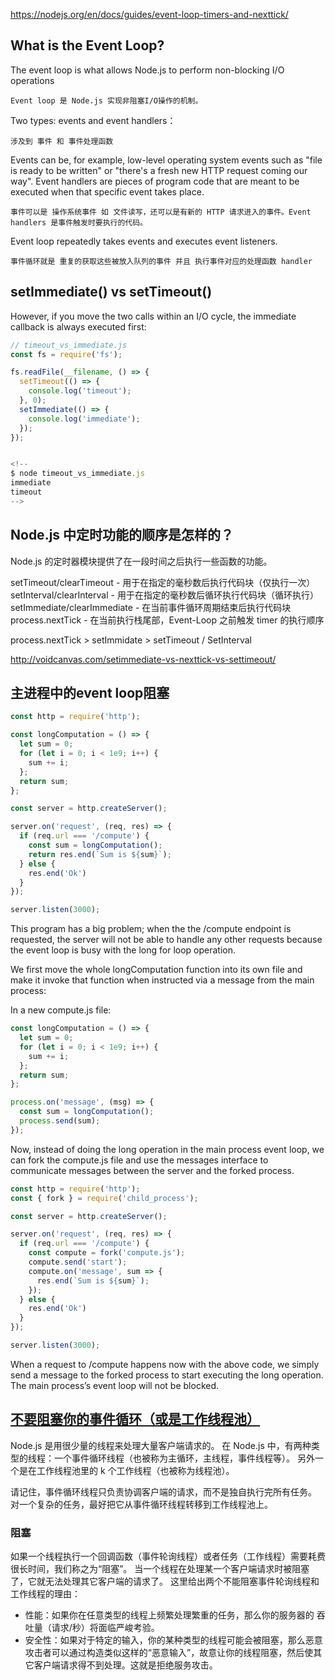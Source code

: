 https://nodejs.org/en/docs/guides/event-loop-timers-and-nexttick/

## What is the Event Loop?
The event loop is what allows Node.js to perform non-blocking I/O operations
```
Event loop 是 Node.js 实现非阻塞I/O操作的机制。
```

Two types: events and event handlers：
```
涉及到 事件 和 事件处理函数
```

Events can be, for example, low-level operating system events such as "file is ready to be written" or "there's a fresh new HTTP request coming our way". 
Event handlers are pieces of program code that are meant to be executed when that specific event takes place.
```
事件可以是 操作系统事件 如 文件读写，还可以是有新的 HTTP 请求进入的事件。Event handlers 是事件触发时要执行的代码。
```

Event loop repeatedly takes events and executes event listeners.
```
事件循环就是 重复的获取这些被放入队列的事件 并且 执行事件对应的处理函数 handler
```

## setImmediate() vs setTimeout()
However, if you move the two calls within an I/O cycle, the immediate callback is always executed first:
```js
// timeout_vs_immediate.js
const fs = require('fs');

fs.readFile(__filename, () => {
  setTimeout(() => {
    console.log('timeout');
  }, 0);
  setImmediate(() => {
    console.log('immediate');
  });
});


<!-- 
$ node timeout_vs_immediate.js
immediate
timeout 
-->
```


## Node.js 中定时功能的顺序是怎样的？
Node.js 的定时器模块提供了在一段时间之后执行一些函数的功能。

setTimeout/clearTimeout - 用于在指定的毫秒数后执行代码块（仅执行一次）
setInterval/clearInterval - 用于在指定的毫秒数后循环执行代码块（循环执行）
setImmediate/clearImmediate - 在当前事件循环周期结束后执行代码块
process.nextTick - 在当前执行栈尾部，Event-Loop 之前触发
timer 的执行顺序

process.nextTick > setImmidate > setTimeout / SetInterval

http://voidcanvas.com/setimmediate-vs-nexttick-vs-settimeout/


## 主进程中的event loop阻塞
```js
const http = require('http');

const longComputation = () => {
  let sum = 0;
  for (let i = 0; i < 1e9; i++) {
    sum += i;
  };
  return sum;
};

const server = http.createServer();

server.on('request', (req, res) => {
  if (req.url === '/compute') {
    const sum = longComputation();
    return res.end(`Sum is ${sum}`);
  } else {
    res.end('Ok')
  }
});

server.listen(3000);
```
This program has a big problem; when the the /compute endpoint is requested, 
the server will not be able to handle any other requests because the event loop is busy with the long for loop operation.

We first move the whole longComputation function into its own file and make it invoke that function when instructed via a message from the main process:

In a new compute.js file:
```js
const longComputation = () => {
  let sum = 0;
  for (let i = 0; i < 1e9; i++) {
    sum += i;
  };
  return sum;
};

process.on('message', (msg) => {
  const sum = longComputation();
  process.send(sum);
});
```

Now, instead of doing the long operation in the main process event loop,
we can fork the compute.js file and use the messages interface to communicate messages between the server and the forked process.
```js
const http = require('http');
const { fork } = require('child_process');

const server = http.createServer();

server.on('request', (req, res) => {
  if (req.url === '/compute') {
    const compute = fork('compute.js');
    compute.send('start');
    compute.on('message', sum => {
      res.end(`Sum is ${sum}`);
    });
  } else {
    res.end('Ok')
  }
});

server.listen(3000);
```
When a request to /compute happens now with the above code, we simply send a message to the forked process to start executing the long operation. 
The main process’s event loop will not be blocked.

## [不要阻塞你的事件循环（或是工作线程池）](https://nodejs.org/zh-cn/docs/guides/dont-block-the-event-loop/)

Node.js 是用很少量的线程来处理大量客户端请求的。 在 Node.js 中，有两种类型的线程：一个事件循环线程（也被称为主循环，主线程，事件线程等）。
另外一个是在工作线程池里的 k 个工作线程（也被称为线程池）。

请记住，事件循环线程只负责协调客户端的请求，而不是独自执行完所有任务。 对一个复杂的任务，最好把它从事件循环线程转移到工作线程池上。

### 阻塞
如果一个线程执行一个回调函数（事件轮询线程）或者任务（工作线程）需要耗费很长时间，我们称之为“阻塞”。 当一个线程在处理某一个客户端请求时被阻塞了，它就无法处理其它客户端的请求了。 这里给出两个不能阻塞事件轮询线程和工作线程的理由：

- 性能：如果你在任意类型的线程上频繁处理繁重的任务，那么你的服务器的 吞吐量（请求/秒）将面临严峻考验。
- 安全性：如果对于特定的输入，你的某种类型的线程可能会被阻塞，那么恶意攻击者可以通过构造类似这样的“恶意输入”，故意让你的线程阻塞，然后使其它客户端请求得不到处理。这就是拒绝服务攻击。

